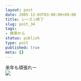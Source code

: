 ```yaml
---
layout: post
date: 2005-12-03T03:00:00+09:00
title: シーズン終了
slug: post_34
tags:
- 携帯から
status: publish
type: post
published: true
meta: {}
---
```

<div class="caption">来年も頑張れー
</div>
<div class="photo"><img src="http://wo.skr.jp/images/uploads/blog-photo-1133595581.05-0.jpg" /></div>
